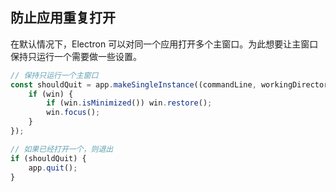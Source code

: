 

## 防止应用重复打开
在默认情况下，Electron 可以对同一个应用打开多个主窗口。为此想要让主窗口保持只运行一个需要做一些设置。

```js
// 保持只运行一个主窗口
const shouldQuit = app.makeSingleInstance((commandLine, workingDirectory) => {
    if (win) {
        if (win.isMinimized()) win.restore();
        win.focus();
    }
});

// 如果已经打开一个，则退出
if (shouldQuit) {
    app.quit();
}
```